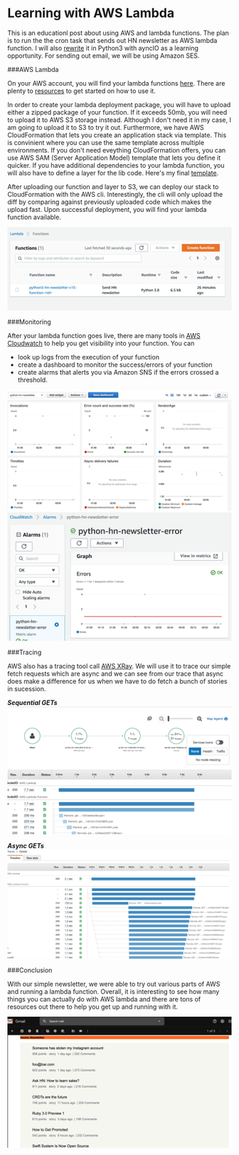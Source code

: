 # Learning with AWS Lambda

This is an educationl post about using AWS and lambda functions. The plan is to run the the cron task that sends out HN newsletter as AWS lambda function. I will also [rewrite](https://github.com/dan-l/aws-python-hn-newsletter) it in Python3 with ayncIO as a learning opportunity. For sending out email, we will be using Amazon SES.

###AWS Lambda

On your AWS account, you will find your lambda functions [here](https://us-west-2.console.aws.amazon.com/lambda). There are plenty to [resources](https://docs.aws.amazon.com/lambda/latest/dg/getting-started.html) to get started on how to use it.

In order to create your lambda deployment package, you will have to upload either a zipped package of your function. If it exceeds 50mb, you will need to upload it to AWS S3 storage instead. Although I don't need it in my case, I am going to upload it to S3 to try it out. Furthermore, we have AWS CloudFormation that lets you create an application stack via template. This is convinient where you can use the same template across multiple environments. If you don't need eveything CloudFormation offers, you can use AWS SAM (Server Application Model) template that lets you define it quicker. If you have additional dependencies to your lambda function, you will also have to define a layer for the lib code. Here's my final [template](template.yml).

After uploading our function and layer to S3, we can deploy our stack to CloudFormation with the AWS cli. Interestingly, the cli will only upload the diff by comparing against previously uploaded code which makes the upload fast. Upon successful deployment, you will find your lambda function available.

![](img/lambda-function.png)


###Monitoring

After your lambda function goes live, there are many tools in [AWS Cloudwatch](https://us-west-2.console.aws.amazon.com/cloudwatch) to help you get visibility into your function. You can
- look up logs from the execution of your function
- create a dashboard to monitor the success/errors of your function
- create alarms that alerts you via Amazon SNS if the errors crossed a threshold.

![](img/dashboard.png)
![](img/alert.png)


###Tracing

AWS also has a tracing tool call [AWS XRay](https://us-west-2.console.aws.amazon.com/xray/). We will use it to trace our simple fetch requests which are async and we can see from our trace that async does make a difference for us when we have to do fetch a bunch of stories in sucession.

**_Sequential GETs_**
![](img/trace.png)

**_Async GETs_**
![](img/trace-fetch.png)


###Conclusion

With our simple newsletter, we were able to try out various parts of AWS and running a lambda function. Overall, it is interesting to see how many things you can actually do with AWS lambda and there are tons of resources out there to help you get up and running with it.

![](img/newsletter.png)